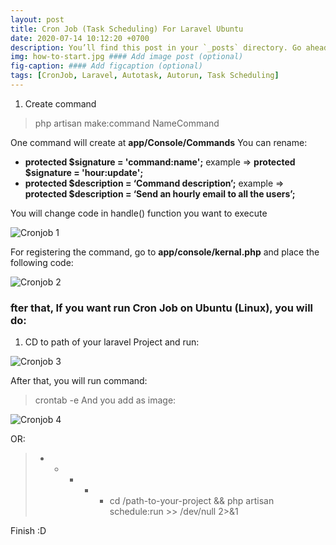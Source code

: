 ```yaml
---
layout: post
title: Cron Job (Task Scheduling) For Laravel Ubuntu
date: 2020-07-14 10:12:20 +0700
description: You’ll find this post in your `_posts` directory. Go ahead and edit it and re-build the site to see your changes. #### Add post description (optional)
img: how-to-start.jpg #### Add image post (optional)
fig-caption: #### Add figcaption (optional)
tags: [CronJob, Laravel, Autotask, Autorun, Task Scheduling]
---
```


1. Create command
>php artisan make:command NameCommand

One command will create at <strong>app/Console/Commands</strong>
You can rename:

* <strong>protected $signature = 'command:name';</strong> example => <strong>protected $signature = 'hour:update';</strong>
* <strong>protected $description = ‘Command description’;</strong> example => <strong>protected $description = ‘Send an hourly email to all the users’;</strong>

You will change code in handle() function you want to execute

![Cronjob 1]({{site.baseurl}}/assets/img/cronjob1.jpg)

For registering the command, go to <strong>app/console/kernal.php</strong> and place the following code:

![Cronjob 2]({{site.baseurl}}/assets/img/cronjob2.jpg)

### fter that, If you want run Cron Job on Ubuntu (Linux), you will do:

1. CD to path of your laravel Project and run: 

![Cronjob 3]({{site.baseurl}}/assets/img/cronjob3.jpg)

After that, you will run command: 
>crontab -e
And you add as image:

![Cronjob 4]({{site.baseurl}}/assets/img/cronjob4.jpg)

OR:
>* * * * * cd /path-to-your-project && php artisan schedule:run >> /dev/null 2>&1

Finish :D




